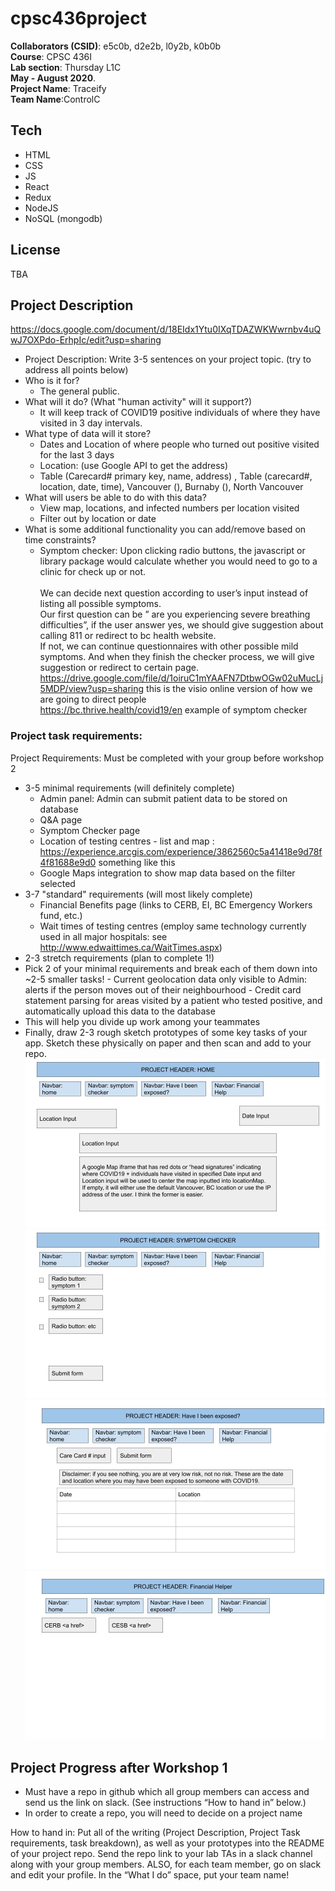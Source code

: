 # cpsc436project
**Collaborators (CSID)**: e5c0b, d2e2b, l0y2b, k0b0b &nbsp; <br/>
**Course**: CPSC 436I &nbsp; <br/>
**Lab section**: Thursday L1C &nbsp; <br/>
**May - August 2020**. &nbsp; <br/>
**Project Name**: Traceify <br/>
**Team Name**:ControlC<br/>

## Tech
- HTML
- CSS
- JS
- React
- Redux
- NodeJS
- NoSQL (mongodb)

## License
TBA

## Project Description
https://docs.google.com/document/d/18EIdx1Ytu0IXqTDAZWKWwrnbv4uQwJ7OXPdo-ErhpIc/edit?usp=sharing <br/>
*	 Project Description: Write 3-5 sentences on your project topic. (try to address all points below)
*	Who is it for?
    - The general public.
*	What will it do? (What "human activity" will it support?)
    - It will keep track of COVID19 positive individuals of where they have visited in 3  day intervals. 
*	What type of data will it store?
    - Dates and Location of where people who turned out positive visited for the last 3 days
    - Location: (use Google API to get the address)
    - Table (Carecard# primary key, name, address) , Table (carecard#, location, date, time), Vancouver (), Burnaby (), North Vancouver
*	What will users be able to do with this data?
    - View map, locations, and infected numbers per location visited
    - Filter out by location or date
*	What is some additional functionality you can add/remove based on time constraints?
    - Symptom checker: Upon clicking radio buttons, the javascript or library package would calculate whether you would need to go to a clinic for check up or not. <br/>  
    We can decide next question according to user’s input instead of listing all possible symptoms. <br/>
    Our first question can be ” are you experiencing severe breathing difficulties”, if the user answer yes, we should give suggestion about calling 811 or redirect to bc health website.<br/>
    If not, we can continue questionnaires with other possible mild symptoms. And when they finish the checker process, we will give suggestion or redirect to certain page. <br/>
    https://drive.google.com/file/d/1oiruC1mYAAFN7DtbwOGw02uMucLj5MDP/view?usp=sharing this is the visio online version of how we are going to direct people <br/>
    https://bc.thrive.health/covid19/en example of symptom checker

###	 Project task requirements:
Project Requirements:
Must be completed with your group before workshop 2

*	3-5 minimal requirements (will definitely complete)
    - Admin panel: Admin can submit patient data to be stored on database
    - Q&A page
    - Symptom Checker page
    - Location of testing centres - list and map : https://experience.arcgis.com/experience/3862560c5a41418e9d78f4f81688e9d0 something like this
    - Google Maps integration to show map data based on the filter selected
*	3-7 "standard" requirements (will most likely complete)
    - Financial Benefits page (links to CERB, EI, BC Emergency Workers fund, etc.)
    - Wait times of testing centres (employ same technology currently used in all major hospitals: see http://www.edwaittimes.ca/WaitTimes.aspx)
*	2-3 stretch requirements (plan to complete 1!)
*	 Pick 2 of your minimal requirements and break each of them down into ~2-5 smaller tasks!
    - Current geolocation data only visible to Admin: alerts if the person moves out of their neighbourhood
    - Credit card statement parsing for areas visited by a patient who tested positive, and automatically upload this data to the database
*	 This will help you divide up work among your teammates
*	 Finally, draw 2-3 rough sketch prototypes of some key tasks of your app. Sketch these physically on paper and then scan and add to your repo.
![sketch0](protosketch/draws.jpg)
![sketch1](protosketch/draws(1).jpg)<br/>
![sketch2](protosketch/draws(2).jpg)<br/>
![sketch3](protosketch/draws(3).jpg)<br/>

    


## Project Progress after Workshop 1

*	 Must have a repo in github which all group members can access and send us the link on slack. (See instructions “How to hand in” below.)
*	In order to create a repo, you will need to decide on a project name

How to hand in:
Put all of the writing (Project Description, Project Task requirements, task breakdown), as well as your prototypes into the README of your project repo. Send the repo link to your lab TAs in a slack channel along with your group members. ALSO, for each team member, go on slack and edit your profile. In the “What I do” space, put your team name!

